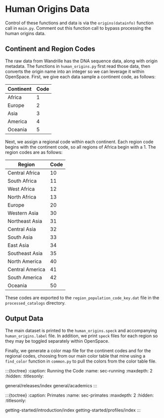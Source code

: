# Human Origins Data

Control of these functions and data is via the `origins(datainfo)` function call in `main.py`. Comment out this function call to bypass processing the human origins data.



## Continent and Region Codes

The raw data from Wandrille has the DNA sequence data, along with origin metadata. The functions in  `human_origins.py` first read those data, then converts the origin name into an integer so we can leverage it within OpenSpace. First, we give each data sample a continent code, as follows:

| Continent | Code |
| --------- | ---- |
| Africa | 1 |
| Europe | 2 |
| Asia | 3 |
| America | 4 |
| Oceania | 5 |

Next, we assign a regional code within each continent. Each region code begins with the continent code, so all regions of Africa begin with a 1. The region codes are as follows:

| Region | Code |
| ------ | ---- |
| Central Africa | 10 |
| South Africa | 11 |
| West Africa | 12 |
| North Africa | 13 |
| Europe | 20 |
| Western Asia | 30 |
| Northeast Asia | 31 |
| Central Asia | 32 |
| South Asia | 33 |
| East Asia | 34 |
| Southeast Asia | 35 |
| North America | 40 |
| Central America | 41 |
| South America | 42 |
| Oceania | 50 |

These codes are exported to the `region_population_code_key.dat` file in the `processed_catalogs` directory.



## Output Data

The main dataset is printed to the `human_origins.speck` and accompanying `human_origins.label` file. In addition, we print `speck` files for each region so they may be toggled separately within OpenSpace.

Finally, we generate a color map file for the continent codes and for the regional codes, choosing from our main color table that mine using a `find_color` function in `common.py` to pull the colors from the color table file.



:::{toctree} :caption: Running the Code :name: sec-running :maxdepth: 2 :hidden: :titlesonly:

general/releases/index general/academics :::

:::{toctree} :caption: Primates :name: sec-primates :maxdepth: 2 :hidden: :titlesonly:

getting-started/introduction/index getting-started/profiles/index :::